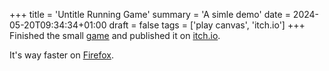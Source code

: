 +++
title = 'Untitle Running Game'
summary = 'A simle demo'
date = 2024-05-20T09:34:34+01:00
draft = false
tags = ['play canvas', 'itch.io']
+++
Finished the small [game](https://hyperagon.itch.io/untitld-running-game) and published it on [itch.io](https://itch.io/).

It's way faster on [Firefox](https://www.mozilla.org/en-US/firefox/new/).
